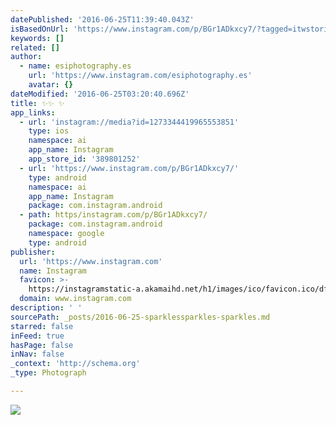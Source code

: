 ```yaml
---
datePublished: '2016-06-25T11:39:40.043Z'
isBasedOnUrl: 'https://www.instagram.com/p/BGr1ADkxcy7/?tagged=itwstories'
keywords: []
related: []
author:
  - name: esiphotography.es
    url: 'https://www.instagram.com/esiphotography.es'
    avatar: {}
dateModified: '2016-06-25T03:20:40.696Z'
title: ✨✨ ✨
app_links:
  - url: 'instagram://media?id=1273344419965553851'
    type: ios
    namespace: ai
    app_name: Instagram
    app_store_id: '389801252'
  - url: 'https://www.instagram.com/p/BGr1ADkxcy7/'
    type: android
    namespace: ai
    app_name: Instagram
    package: com.instagram.android
  - path: https/instagram.com/p/BGr1ADkxcy7/
    package: com.instagram.android
    namespace: google
    type: android
publisher:
  url: 'https://www.instagram.com'
  name: Instagram
  favicon: >-
    https://instagramstatic-a.akamaihd.net/h1/images/ico/favicon.ico/dfa85bb1fd63.ico
  domain: www.instagram.com
description: ' '
sourcePath: _posts/2016-06-25-sparklessparkles-sparkles.md
starred: false
inFeed: true
hasPage: false
inNav: false
_context: 'http://schema.org'
_type: Photograph

---
```

![ ](https://imgflo.herokuapp.com/graph/vahj1ThiexotieMo/c9693821282ad14602da92b79ffc5030/croprotate.jpg?cropheight=432&cropwidth=640&degrees=0&input=https%3A%2F%2Fscontent.cdninstagram.com%2Ft51.2885-15%2Fs640x640%2Fsh0.08%2Fe35%2F13395170_880746665380672_890538966_n.jpg%3Fig_cache_key%3DMTI3MzM0NDQxOTk2NTU1Mzg1MQ%253D%253D.2&x=0&y=104)